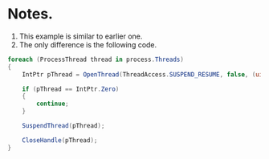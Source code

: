 # Notes.

1. This example is similar to earlier one.
2. The only difference is the following code.
   
```cs
foreach (ProcessThread thread in process.Threads)
{
    IntPtr pThread = OpenThread(ThreadAccess.SUSPEND_RESUME, false, (uint)thread.Id);

    if (pThread == IntPtr.Zero)
    {
        continue;
    }

    SuspendThread(pThread);

    CloseHandle(pThread);
}
```
